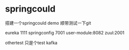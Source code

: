 # springcould

搭建一个springcould demo 顺带测试一下git

eureka 1111
springconfig 7001
user-module:8082
zuul:2001

othertest 只是个test
kafka 